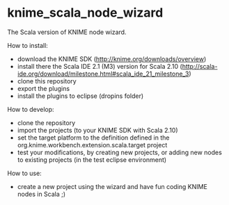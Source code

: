 knime_scala_node_wizard
=======================

The Scala version of KNIME node wizard.

How to install:
 - download the KNIME SDK
    (http://knime.org/downloads/overview)
 - install there the Scala IDE 2.1 (M3) version for Scala 2.10
    (http://scala-ide.org/download/milestone.html#scala_ide_21_milestone_3)
 - clone this repository
 - export the plugins
 - install the plugins to eclipse (dropins folder)

How to develop:
 - clone the repository
 - import the projects (to your KNIME SDK with Scala 2.10)
 - set the target platform to the definition defined in the org.knime.workbench.extension.scala.target project
 - test your modifications, by creating new projects, or adding new nodes to existing projects (in the test eclipse environment)

How to use:
 - create a new project using the wizard and have fun coding KNIME nodes in Scala ;)
